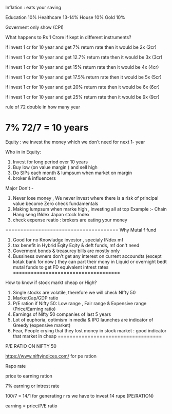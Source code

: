 
Inflation : eats your saving

Education 10% 
Healthcare 13-14% 
House 10% 
Gold 10%

Goverment only show (CPI) 



What happens to Rs 1 Crore if kept in different instruments?

if invest 1 cr for 10 year and get 7% return rate then it would be 2x (2cr)

if invest 1 cr for 10 year and get 12.7% return rate then it would be 3x (3cr)

if invest 1 cr for 10 year and get 15% return rate then it would be 4x (4cr)

if invest 1 cr for 10 year and get 17.5% return rate then it would be 5x (5cr)

if invest 1 cr for 10 year and get 20% return rate then it would be 6x (6cr)


if invest 1 cr for 10 year and get 25% return rate then it would be 9x (9cr)

rule of 72 double in how many year

7% 72/7 = 10 years
===============================

Equity : we invest the money which we don't need for next 1- year

Who in in Equity:
1) Invest for long period over 10 years
2) Buy low (on value margin ) and sell high 
3) Do SIPs each month & lumpsum when market on margin 
4) broker & influencers


Major Don't -

1) Never lose money , We never invest where there is a risk of principal value become Zero check fundamentals
2) Making lumpsum when marke high , investing all at top 
		Example :- 
			 Chain Hang seng INdex
			 Japan stock  Index
3) check expense reatio : brokers are eating your money

======================================
Why Mutal f fund

1) Good for no Knowladge investor  , specialy INdex mf
2) tax benefit in Hybrid Eqity Eqity & deft funds, mf don't need 
3) Goverment bonds & treasurey bills are mostly only 
4) Bussiness owners don't get any interest on current accoundts (except kotak bank for now ) they can part their mony in Liquid or overnight bedt mutal funds to get FD equivalent intrest rates
====================================

How to know if stock markt cheap or High?
1) Single stocks are volatile, therefore we will check NIfty 50
2) MarketCap/GDP ratio
3) P/E ration if Nifty 50: Low range , Fair range & Expensive range (Price/Earning ratio)
4) Earnings of Nifty 50 companies of last 5 years
5) Lot of euphoria, optimism in media & IPO launches are indicator of Greedy (expensive market)
6) Fear, People crying that they lost money in stock market : good indicator that market in cheap
===================================

P/E RATIO ON NIFTY 50 

https://www.niftyindices.com/ for pe ration 

Rapo rate 

price to earning ration 

7% earning or intrest rate

100/7 = 14/1 for generating r rs we have to invest 14 rupe (PE/RATION)

earning = price/P/E ratio